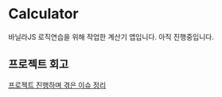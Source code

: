 # Calculator
바닐라JS 로직연습을 위해 작업한 계산기 앱입니다. 아직 진행중입니다.

## 프로젝트 회고
[프로젝트 진행하며 겪은 이슈 정리](https://github.com/sukyoungshin/TIL/blob/main/Note/calculator.md)
